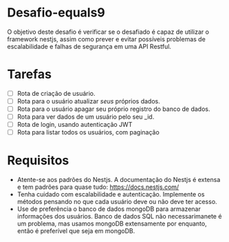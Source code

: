 # Desafio-equals9

O objetivo deste desafio é verificar se o desafiado é capaz de utilizar o framework nestjs, assim como prever e evitar possíveis problemas de escalabilidade e falhas de segurança em uma API Restful. 

# Tarefas
- [ ] Rota de criação de usuário.
- [ ] Rota para o usuário atualizar *seus* próprios dados.
- [ ] Rota para o usuário apagar seu próprio registro do banco de dados.
- [ ] Rota para ver dados de um usuário pelo seu _id.
- [ ] Rota de login, usando autenticação JWT
- [ ] Rota para listar todos os usuários, com paginação

# Requisitos
- Atente-se aos padrões do Nestjs. A documentação do Nestjs é extensa e tem padrões para quase tudo: https://docs.nestjs.com/
- Tenha cuidado com escalabilidade e autenticação. Implemente os métodos pensando no que cada usuário deve ou não deve ter acesso.
- Use de preferência o banco de dados mongoDB para armazenar informações dos usuários. Banco de dados SQL não necessarimanete é um problema, mas usamos mongoDB extensamente por enquanto, então é preferível que seja em mongoDB.  




